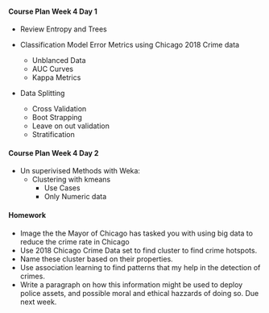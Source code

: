 #### Course Plan Week 4 Day 1
  * Review Entropy and Trees
  * Classification Model Error Metrics using Chicago 2018 Crime data
    
    + Unblanced Data
    + AUC Curves
    + Kappa Metrics
  
  * Data Splitting
  
    + Cross Validation
    + Boot Strapping
    + Leave on out validation
    + Stratification

#### Course Plan Week 4 Day 2
  
  * Un superivised Methods with Weka:
    + Clustering with kmeans
      + Use Cases
      + Only Numeric data
#### Homework
  + Image the the Mayor of Chicago has tasked you with using big data to reduce the crime rate in Chicago
  + Use 2018 Chicago Crime Data set to find cluster to find crime hotspots. 
  + Name these cluster based on their properties.
  + Use association learning to find patterns that my help in the detection of crimes. 
  + Write a paragraph on how this information might be used to deploy police assets, and possible moral and ethical hazzards of doing so. Due
  next week. 
  
  
  
  